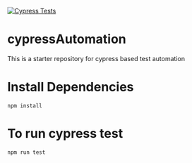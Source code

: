 [![Cypress Tests](https://github.com/vijayravindran90/cypressAutomation/actions/workflows/main.yml/badge.svg)](https://github.com/vijayravindran90/cypressAutomation/actions/workflows/main.yml)

# cypressAutomation
This is a starter repository for cypress based test automation


# Install Dependencies
```console
npm install
```

# To run cypress test
```console
npm run test
```
